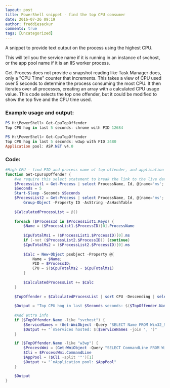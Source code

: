 ```yaml
---
layout: post
title: PowerShell snippet - find the top CPU consumer
date: 2016-07-26 09:19
author: freddiesackur
comments: true
tags: [Uncategorized]
---
```

A snippet to provide text output on the process using the highest CPU.

This will tell you the service name if it is running in an instance of svchost, or the app pool name if it is an IIS worker process.

Get-Process does not provide a snapshot reading like Task Manager does, only a "CPU Time" counter that increments. This takes a view of CPU used over 5 seconds to determine the process consuming the most CPU. It then iterates over all processes, creating an array with a calculated CPU usage value. This code selects the top one offender, but it could be modified to show the top five and the CPU time used.


### Example usage and output:
```powershell
PS H:\PowerShell> Get-CpuTopOffender
Top CPU hog in last 5 seconds: chrome with PID 12684
```
```powershell
PS H:\PowerShell> Get-CpuTopOffender
Top CPU hog in last 5 seconds: w3wp with PID 3480
Application pool: ASP.NET v4.0
```

### Code:
```powershell
#High CPU - find PID and process name of top offender, and application pool if the process is w3wp
function Get-CpuTopOffender {
    #we require this select statement to break the link to the live data, so that the processlist contains point-in-time data
    $ProcessList1 = Get-Process | select ProcessName, Id, @{name='ms'; expr={$_.TotalProcessorTime.TotalMilliSeconds}} |            Group-Object -Property ID -AsString -AsHashTable
    $Seconds = 5
    Start-Sleep -Seconds $Seconds
    $ProcessList2 = Get-Process | select ProcessName, Id, @{name='ms'; expr={$_.TotalProcessorTime.TotalMilliSeconds}} | 
        Group-Object -Property ID -AsString -AsHashTable
 
    $CalculatedProcessList = @()
 
    foreach ($ProcessId in $ProcessList1.Keys) {
        $Name = ($ProcessList1.$ProcessID)[0].ProcessName
 
        $CpuTotalMs1 = ($ProcessList1.$ProcessID)[0].ms
        if (-not ($ProcessList2.$ProcessID)) {continue}
        $CpuTotalMs2 = ($ProcessList2.$ProcessID)[0].ms
 
        $Calc = New-Object psobject -Property @{
            Name = $Name;
            PID = $ProcessID;
            CPU = $($CpuTotalMs2 - $CpuTotalMs1)
        }
 
        $CalculatedProcessList += $Calc
    }
 
    $TopOffender = $CalculatedProcessList | sort CPU -Descending | select -First 1
 
    $Output = "Top CPU hog in last $Seconds seconds: $($TopOffender.Name) with PID $($TopOffender.PID)"
 
    #Add extra info
    if ($TopOffender.Name -like "svchost") {
        $ServiceNames = (Get-WmiObject -Query "SELECT Name FROM Win32_Service WHERE ProcessId = $($TopOffender.PID)" | %{$_.Name})
        $Output += "`nServices hosted: $($ServiceNames -join ', ')"
    }

    if ($TopOffender.Name -like "w3wp") {
        $ProcessWmi = (Get-WmiObject -Query "SELECT CommandLine FROM Win32_Process WHERE ProcessId = $($TopOffender.PID)")
        $Cli = $ProcessWmi.CommandLine
        $AppPool = ($Cli -split '"')[1]
        $Output += "`nApplication pool: $AppPool"
    }

    $Output
}
```
